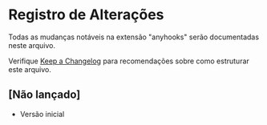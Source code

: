 # Registro de Alterações

Todas as mudanças notáveis na extensão "anyhooks" serão documentadas neste arquivo.

Verifique [Keep a Changelog](http://keepachangelog.com/) para recomendações sobre como estruturar este arquivo.

## [Não lançado]

- Versão inicial
